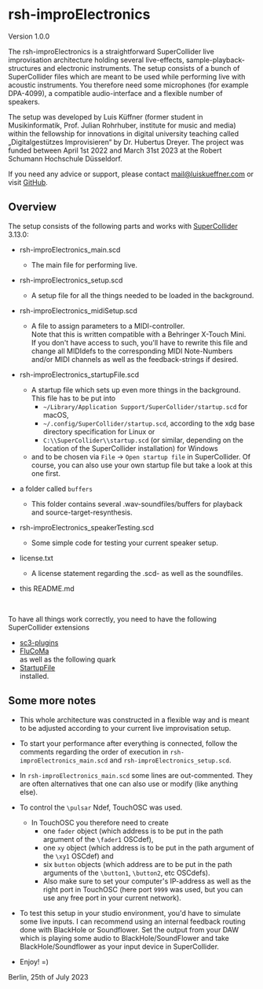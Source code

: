 # rsh-improElectronics

Version 1.0.0

The rsh-improElectronics is a straightforward SuperCollider live improvisation architecture holding several live-effects, sample-playback-structures and electronic instruments. The setup consists of a bunch of SuperCollider files which are meant to be used while performing live with acoustic instruments. You therefore need some microphones (for example DPA-4099), a compatible audio-interface and a flexible number of speakers.

The setup was developed by Luis Küffner (former student in Musikinformatik, Prof. Julian Rohrhuber, institute for music and media) within the fellowship for innovations in digital university teaching called „Digitalgestützes Improvisieren“ by Dr. Hubertus Dreyer. The project was funded between April 1st 2022 and March 31st 2023 at the Robert Schumann Hochschule Düsseldorf.

If you need any advice or support, please contact mail@luiskueffner.com or visit [GitHub](https://github.com/user4-33/rsh-improElectronics). 

## Overview
The setup consists of the following parts and works with [SuperCollider](https://supercollider.github.io/) 3.13.0:

- rsh-improElectronics_main.scd
  - The main file for performing live.

- rsh-improElectronics_setup.scd
  - A setup file for all the things needed to be loaded in the background.

- rsh-improElectronics_midiSetup.scd
  - A file to assign parameters to a MIDI-controller. <br>
  Note that this is written compatible with a Behringer X-Touch Mini. <br>
  If you don't have access to such, you'll have to rewrite this file and change all MIDIdefs to the corresponding MIDI Note-Numbers and/or MIDI channels as well as the feedback-strings if desired.

- rsh-improElectronics_startupFile.scd
  - A startup file which sets up even more things in the background. This file has to be put into
    - `~/Library/Application Support/SuperCollider/startup.scd` for macOS,
    - `~/.config/SuperCollider/startup.scd`, according to the xdg base directory specification for Linux or
    - `C:\\SuperCollider\\startup.scd` (or similar, depending on the location of the SuperCollider installation) for Windows
  - and to be chosen via `File` -> `Open startup file` in SuperCollider. Of course, you can also use your own startup file but take a look at this one first.

- a folder called `buffers`
  - This folder contains several .wav-soundfiles/buffers for playback and source-target-resynthesis.

- rsh-improElectronics_speakerTesting.scd
  - Some simple code for testing your current speaker setup.

- license.txt
  - A license statement regarding the .scd- as well as the soundfiles.

- this README.md

<br>

To have all things work correctly, you need to have the following SuperCollider extensions
- [sc3-plugins](https://github.com/supercollider/sc3-plugins/releases)
- [FluCoMa](https://github.com/flucoma/flucoma-sc/releases/latest) <br> 
as well as the following quark <br> 
- [StartupFile](https://github.com/aiberlin/StartupFile) <br>
installed.





## Some more notes
- This whole architecture was constructed in a flexible way and is meant to be adjusted according to your current live improvisation setup.

- To start your performance after everything is connected, follow the comments regarding the order of execution in `rsh-improElectronics_main.scd` and `rsh-improElectronics_setup.scd`.

- In `rsh-improElectronics_main.scd` some lines are out-commented. They are often alternatives that one can also use or modify (like anything else).

- To control the `\pulsar` Ndef, TouchOSC was used.
  - In TouchOSC you therefore need to create
    - one `fader` object (which address is to be put in the path argument of the `\fader1` OSCdef),
    - one `xy` object (which address is to be put in the path argument of the `\xy1` OSCdef) and
    - six `button` objects (which address are to be put in the path arguments of the `\button1`, `\button2`, etc OSCdefs).
	- Also make sure to set your computer's IP-address as well as the right port in TouchOSC (here port `9999` was used, but you can use any free port in your current network).

- To test this setup in your studio environment, you'd have to simulate some live inputs. I can recommend using an internal feedback routing done with BlackHole or Soundflower. Set the output from your DAW which is playing some audio to BlackHole/SoundFlower and take BlackHole/Soundflower as your input device in SuperCollider.

- Enjoy! =)





Berlin, 25th of July 2023

